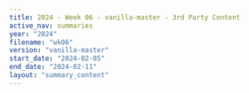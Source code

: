 ```yaml
---
title: 2024 - Week 06 - vanilla-master - 3rd Party Content
active_nav: summaries
year: "2024"
filename: "wk06"
version: "vanilla-master"
start_date: "2024-02-05"
end_date: "2024-02-11"
layout: "summary_content"
---
```

